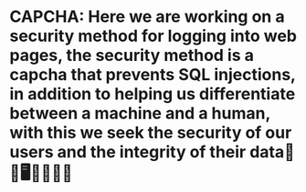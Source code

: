 # CAPCHA: Here we are working on a security method for logging into web pages, the security method is a capcha that prevents SQL injections, in addition to helping us differentiate between a machine and a human, with this we seek the security of our users and the integrity of their data🔐💉🖥️🙍‍♂️🙍‍♀️
